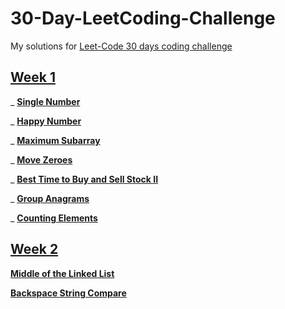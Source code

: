 # 30-Day-LeetCoding-Challenge
My solutions for [Leet-Code 30 days coding challenge](https://leetcode.com/explore/challenge/card/30-day-leetcoding-challenge/)


## [Week 1](https://leetcode.com/explore/challenge/card/30-day-leetcoding-challenge/528/week-1/)

_ [**Single Number**](https://leetcode.com/explore/challenge/card/30-day-leetcoding-challenge/528/week-1/3283/)

_ [**Happy Number**](https://leetcode.com/explore/challenge/card/30-day-leetcoding-challenge/528/week-1/3284/)

_ [**Maximum Subarray**](https://leetcode.com/explore/challenge/card/30-day-leetcoding-challenge/528/week-1/3285/)

_ [**Move Zeroes**](https://leetcode.com/explore/challenge/card/30-day-leetcoding-challenge/528/week-1/3286/)

_ [**Best Time to Buy and Sell Stock II**](https://leetcode.com/explore/challenge/card/30-day-leetcoding-challenge/528/week-1/3287/)

_ [**Group Anagrams**](https://leetcode.com/explore/challenge/card/30-day-leetcoding-challenge/528/week-1/3288/)

_ [**Counting Elements**](https://leetcode.com/explore/challenge/card/30-day-leetcoding-challenge/528/week-1/3289/)



## [Week 2](https://leetcode.com/explore/challenge/card/30-day-leetcoding-challenge/529/week-2/)

[**Middle of the Linked List**](https://leetcode.com/explore/challenge/card/30-day-leetcoding-challenge/529/week-2/3290/)

[**Backspace String Compare**](https://leetcode.com/explore/challenge/card/30-day-leetcoding-challenge/529/week-2/3291/)

